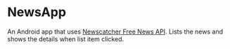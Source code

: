 # NewsApp
An Android app that uses [Newscatcher Free News API](https://newscatcherapi.com/). Lists the news and shows the details when list item clicked.
